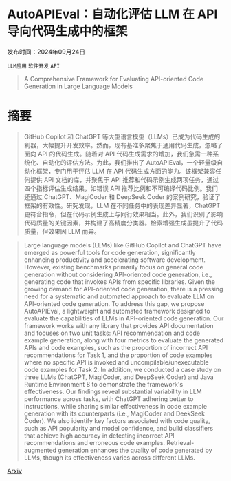 # AutoAPIEval：自动化评估 LLM 在 API 导向代码生成中的框架

发布时间：2024年09月24日

`LLM应用` `软件开发` `API`

> A Comprehensive Framework for Evaluating API-oriented Code Generation in Large Language Models

# 摘要

> GitHub Copilot 和 ChatGPT 等大型语言模型（LLMs）已成为代码生成的利器，大幅提升开发效率。然而，现有基准多聚焦于通用代码生成，忽略了面向 API 的代码生成。随着对 API 代码生成需求的增加，我们急需一种系统化、自动化的评估方法。为此，我们推出了 AutoAPIEval，一个轻量级自动化框架，专门用于评估 LLM 在 API 代码生成方面的能力。该框架兼容任何提供 API 文档的库，并聚焦于 API 推荐和代码示例生成两项任务，通过四个指标评估生成结果，如错误 API 推荐比例和不可编译代码比例。我们还通过 ChatGPT、MagiCoder 和 DeepSeek Coder 的案例研究，验证了框架的有效性。研究发现，LLM 在不同任务中的表现差异显著，ChatGPT 更符合指令，但在代码示例生成上与同行效果相当。此外，我们识别了影响代码质量的关键因素，并构建了高精度分类器。检索增强生成虽提升了代码质量，但效果因 LLM 而异。

> Large language models (LLMs) like GitHub Copilot and ChatGPT have emerged as powerful tools for code generation, significantly enhancing productivity and accelerating software development. However, existing benchmarks primarily focus on general code generation without considering API-oriented code generation, i.e., generating code that invokes APIs from specific libraries. Given the growing demand for API-oriented code generation, there is a pressing need for a systematic and automated approach to evaluate LLM on API-oriented code generation. To address this gap, we propose AutoAPIEval, a lightweight and automated framework designed to evaluate the capabilities of LLMs in API-oriented code generation. Our framework works with any library that provides API documentation and focuses on two unit tasks: API recommendation and code example generation, along with four metrics to evaluate the generated APIs and code examples, such as the proportion of incorrect API recommendations for Task 1, and the proportion of code examples where no specific API is invoked and uncompilable/unexecutable code examples for Task 2. In addition, we conducted a case study on three LLMs (ChatGPT, MagiCoder, and DeepSeek Coder) and Java Runtime Environment 8 to demonstrate the framework's effectiveness. Our findings reveal substantial variability in LLM performance across tasks, with ChatGPT adhering better to instructions, while sharing similar effectiveness in code example generation with its counterparts (i.e., MagiCoder and DeekSeek Coder). We also identify key factors associated with code quality, such as API popularity and model confidence, and build classifiers that achieve high accuracy in detecting incorrect API recommendations and erroneous code examples. Retrieval-augmented generation enhances the quality of code generated by LLMs, though its effectiveness varies across different LLMs.

[Arxiv](https://arxiv.org/abs/2409.15228)